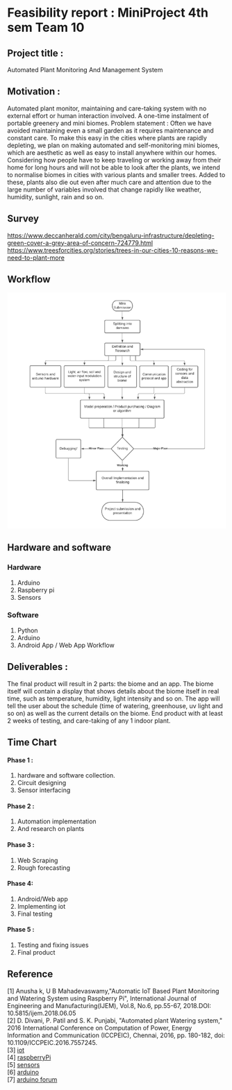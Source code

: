 # Feasibility report : MiniProject 4th sem Team 10


## Project title :
Automated Plant Monitoring And Management System


## Motivation :
Automated plant monitor, maintaining and care-taking system with no external effort or
human interaction involved. A one-time instalment of portable greenery and mini biomes.
Problem statement :
Often we have avoided maintaining even a small garden as it requires maintenance and
constant care. To make this easy in the cities where plants are rapidly depleting, we plan on making
automated and self-monitoring mini biomes, which are aesthetic as well as easy to install anywhere
within our homes. Considering how people have to keep traveling or working away from their home
for long hours and will not be able to look after the plants, we intend to normalise biomes in cities
with various plants and smaller trees. Added to these, plants also die out even after much care and
attention due to the large number of variables involved that change rapidly like weather, humidity,
sunlight, rain and so on.


## Survey
https://www.deccanherald.com/city/bengaluru-infrastructure/depleting-green-cover-a-grey-area-of-concern-724779.html
https://www.treesforcities.org/stories/trees-in-our-cities-10-reasons-we-need-to-plant-more


## Workflow
![workflow](https://github.com/natitomato/automated-plant-monitoring-and-management-system/blob/main/week0/workflow.png)


## Hardware and software

### Hardware
1. Arduino
2. Raspberry pi
3. Sensors

### Software
1. Python
2. Arduino
3. Android App / Web App
Workflow


## Deliverables :
The final product will result in 2 parts: the biome and an app. The biome itself will contain a
display that shows details about the biome itself in real time, such as temperature, humidity, light
intensity and so on. The app will tell the user about the schedule (time of watering, greenhouse, uv
light and so on) as well as the current details on the biome. End product with at least 2 weeks of
testing, and care-taking of any 1 indoor plant.


## Time Chart

#### Phase 1 :
1. hardware and software collection.
2. Circuit designing
3. Sensor interfacing

#### Phase 2 :
1. Automation implementation
2. And research on plants

#### Phase 3 :
1. Web Scraping
2. Rough forecasting

#### Phase 4:
1. Android/Web app
2. Implementing iot
3. Final testing

#### Phase 5 :
1. Testing and fixing issues
2. Final product


## Reference
[1] Anusha k, U B Mahadevaswamy,"Automatic IoT Based Plant Monitoring and Watering System
using Raspberry Pi", International Journal of Engineering and Manufacturing(IJEM), Vol.8, No.6,
pp.55-67, 2018.DOI: 10.5815/ijem.2018.06.05  
[2] D. Divani, P. Patil and S. K. Punjabi, "Automated plant Watering system," 2016 International
Conference on Computation of Power, Energy Information and Communication (ICCPEIC), Chennai,
2016, pp. 180-182, doi: 10.1109/ICCPEIC.2016.7557245.  
[3] [iot](www.internetofthings.com)  
[4] [raspberryPi](www.Raspberrypi.org)  
[5] [sensors](www.sensors.com)  
[6] [arduino](www.arduino.cc)  
[7] [arduino forum](forum.arduino.cc/)  